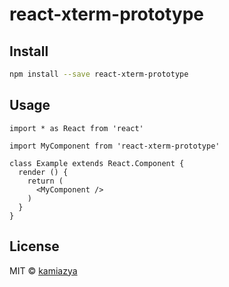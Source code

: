 # react-xterm-prototype

## Install

```bash
npm install --save react-xterm-prototype
```

## Usage

```tsx
import * as React from 'react'

import MyComponent from 'react-xterm-prototype'

class Example extends React.Component {
  render () {
    return (
      <MyComponent />
    )
  }
}
```

## License

MIT © [kamiazya](https://github.com/kamiazya)
